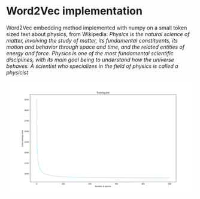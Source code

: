 # Word2Vec implementation
Word2Vec embedding method implemented with numpy on a small token sized text about physics, from Wikipedia:
*Physics is the natural science of matter, involving the study of matter, its fundamental constituents, its motion and behavior through space and time, and the related entities of energy and force. Physics is one of the most fundamental scientific disciplines, with its main goal being to understand how the universe behaves. A scientist who specializes in the field of physics is called a physicist*


![Training plot](./assets/training.png)
